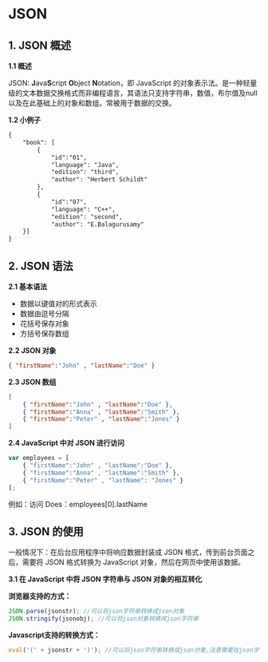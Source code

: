 # JSON

## 1. JSON 概述

**1.1 概述**

JSON: **J**ava**S**cript **O**bject **N**otation，即 JavaScript 的对象表示法。是一种轻量级的文本数据交换格式而非编程语言，其语法只支持字符串，数值，布尔值及null以及在此基础上的对象和数组。常被用于数据的交换。

**1.2 小例子**

~~~html
{
    "book": [
        {
            "id":"01",
            "language": "Java",
            "edition": "third",
            "author": "Herbert Schildt"
        },
        {
            "id":"07",
            "language": "C++",
            "edition": "second",
            "author": "E.Balagurusamy"
    }]
}
~~~

## 2. JSON 语法

**2.1 基本语法**

- 数据以键值对的形式表示
- 数据由逗号分隔
- 花括号保存对象
- 方括号保存数组

**2.2 JSON 对象**

~~~json
{ "firstName":"John" , "lastName":"Doe" }
~~~

**2.3 JSON 数组**

~~~json
[        
    { "firstName":"John" , "lastName":"Doe" },        
    { "firstName":"Anna" , "lastName":"Smith" },        
    { "firstName":"Peter" , "lastName":"Jones" }        
]
~~~

**2.4 JavaScript 中对 JSON 进行访问**

~~~js
var employees = [ 
    { "firstName":"John" , "lastName":"Doe" }, 
    { "firstName":"Anna" , "lastName":"Smith" }, 
    { "firstName":"Peter" , "lastName": "Jones" } 
];
~~~

例如：访问 Does：employees[0].lastName

## 3. JSON 的使用

一般情况下：在后台应用程序中将响应数据封装成 JSON 格式，传到前台页面之后，需要将 JSON 格式转换为 JavaScript 对象，然后在网页中使用该数据。

**3.1 在 JavaScript 中将 JSON 字符串与 JSON 对象的相互转化**

**浏览器支持的方式：**

~~~js
JSON.parse(jsonstr); //可以将json字符串转换成json对象 
JSON.stringify(jsonobj); //可以将json对象转换成json字符串 
~~~

**Javascript支持的转换方式：**

~~~js
eval('(' + jsonstr + ')'); //可以将json字符串转换成json对象,注意需要在json字符外包裹一对小括号
~~~

